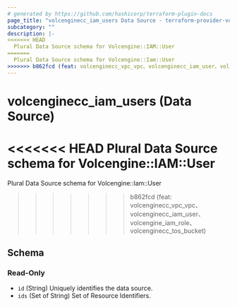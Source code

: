 ```yaml
---
# generated by https://github.com/hashicorp/terraform-plugin-docs
page_title: "volcenginecc_iam_users Data Source - terraform-provider-volcenginecc"
subcategory: ""
description: |-
<<<<<<< HEAD
  Plural Data Source schema for Volcengine::IAM::User
=======
  Plural Data Source schema for Volcengine::Iam::User
>>>>>>> b862fcd (feat: volcenginecc_vpc_vpc、volcenginecc_iam_user、volcengine_iam_role、volcenginecc_tos_bucket)
---
```


# volcenginecc_iam_users (Data Source)

<<<<<<< HEAD
Plural Data Source schema for Volcengine::IAM::User
=======
Plural Data Source schema for Volcengine::Iam::User
>>>>>>> b862fcd (feat: volcenginecc_vpc_vpc、volcenginecc_iam_user、volcengine_iam_role、volcenginecc_tos_bucket)



<!-- schema generated by tfplugindocs -->
## Schema

### Read-Only

- `id` (String) Uniquely identifies the data source.
- `ids` (Set of String) Set of Resource Identifiers.
